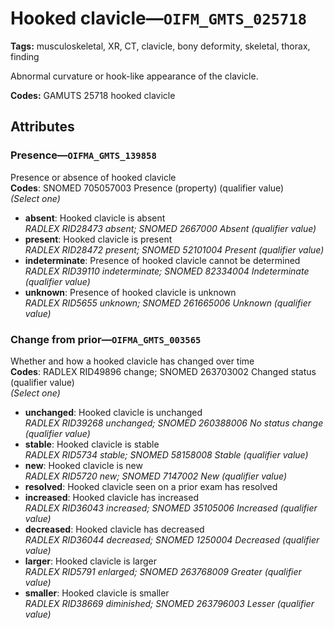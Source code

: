 # Hooked clavicle—`OIFM_GMTS_025718`

**Tags:** musculoskeletal, XR, CT, clavicle, bony deformity, skeletal, thorax, finding

Abnormal curvature or hook-like appearance of the clavicle.

**Codes:** GAMUTS 25718 hooked clavicle

## Attributes

### Presence—`OIFMA_GMTS_139858`

Presence or absence of hooked clavicle  
**Codes**: SNOMED 705057003 Presence (property) (qualifier value)  
*(Select one)*

- **absent**: Hooked clavicle is absent  
_RADLEX RID28473 absent; SNOMED 2667000 Absent (qualifier value)_
- **present**: Hooked clavicle is present  
_RADLEX RID28472 present; SNOMED 52101004 Present (qualifier value)_
- **indeterminate**: Presence of hooked clavicle cannot be determined  
_RADLEX RID39110 indeterminate; SNOMED 82334004 Indeterminate (qualifier value)_
- **unknown**: Presence of hooked clavicle is unknown  
_RADLEX RID5655 unknown; SNOMED 261665006 Unknown (qualifier value)_

### Change from prior—`OIFMA_GMTS_003565`

Whether and how a hooked clavicle has changed over time  
**Codes**: RADLEX RID49896 change; SNOMED 263703002 Changed status (qualifier value)  
*(Select one)*

- **unchanged**: Hooked clavicle is unchanged  
_RADLEX RID39268 unchanged; SNOMED 260388006 No status change (qualifier value)_
- **stable**: Hooked clavicle is stable  
_RADLEX RID5734 stable; SNOMED 58158008 Stable (qualifier value)_
- **new**: Hooked clavicle is new  
_RADLEX RID5720 new; SNOMED 7147002 New (qualifier value)_
- **resolved**: Hooked clavicle seen on a prior exam has resolved  
- **increased**: Hooked clavicle has increased  
_RADLEX RID36043 increased; SNOMED 35105006 Increased (qualifier value)_
- **decreased**: Hooked clavicle has decreased  
_RADLEX RID36044 decreased; SNOMED 1250004 Decreased (qualifier value)_
- **larger**: Hooked clavicle is larger  
_RADLEX RID5791 enlarged; SNOMED 263768009 Greater (qualifier value)_
- **smaller**: Hooked clavicle is smaller  
_RADLEX RID38669 diminished; SNOMED 263796003 Lesser (qualifier value)_